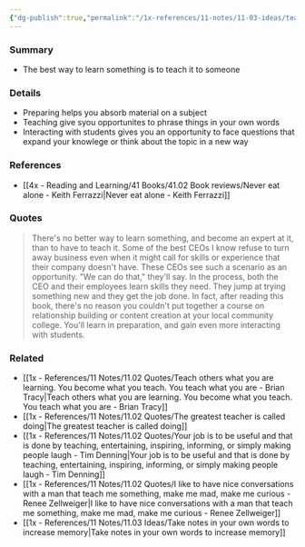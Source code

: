 ```yaml
---
{"dg-publish":true,"permalink":"/1x-references/11-notes/11-03-ideas/teaching-something-helps-you-learn-it-better/","title":"Teaching something helps you learn it better","created":"2025-03-16T21:18:23.437+03:00","updated":"2025-04-10T10:33:00.326+03:00"}
---
```



### Summary
- The best way to learn something is to teach it to someone

### Details
- Preparing helps you absorb material on a subject
- Teaching give syou opportunites to phrase things in your own words
- Interacting with students gives you an opportunity to face questions that expand your knowlege or think about the topic in a new way

### References
- [[4x - Reading and Learning/41 Books/41.02 Book reviews/Never eat alone - Keith Ferrazzi\|Never eat alone - Keith Ferrazzi]]

### Quotes
> There's no better way to learn something, and become an expert at it, than to have to teach it. Some of the best CEOs I know refuse to turn away business even when it might call for skills or experience that their company doesn't have. These CEOs see such a scenario as an opportunity. "We can do that," they'll say. In the process, both the CEO and their employees learn skills they need. They jump at trying something new and they get the job done. In fact, after reading this book, there's no reason you couldn't put together a course on relationship building or content creation at your local community college. You'll learn in preparation, and gain even more interacting with students.

### Related
- [[1x - References/11 Notes/11.02 Quotes/Teach others what you are learning. You become what you teach. You teach what you are - Brian Tracy\|Teach others what you are learning. You become what you teach. You teach what you are - Brian Tracy]]
- [[1x - References/11 Notes/11.02 Quotes/The greatest teacher is called doing\|The greatest teacher is called doing]]
- [[1x - References/11 Notes/11.02 Quotes/Your job is to be useful and that is done by teaching, entertaining, inspiring, informing, or simply making people laugh - Tim Denning\|Your job is to be useful and that is done by teaching, entertaining, inspiring, informing, or simply making people laugh - Tim Denning]]
- [[1x - References/11 Notes/11.02 Quotes/I like to have nice conversations with a man that teach me something, make me mad, make me curious - Renee Zellweiger\|I like to have nice conversations with a man that teach me something, make me mad, make me curious - Renee Zellweiger]]
- [[1x - References/11 Notes/11.03 Ideas/Take notes in your own words to increase memory\|Take notes in your own words to increase memory]]